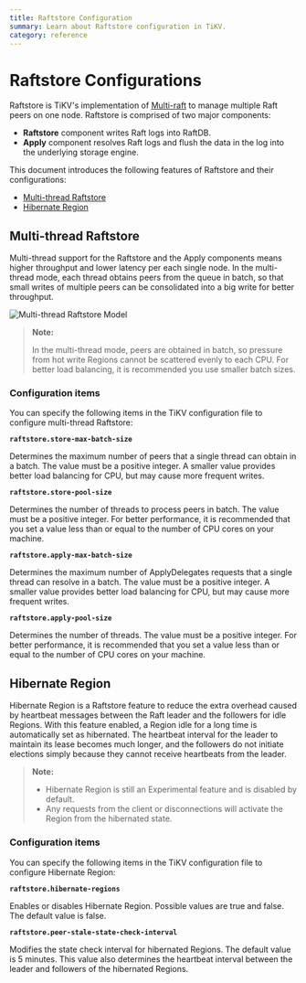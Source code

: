 ```yaml
---
title: Raftstore Configuration 
summary: Learn about Raftstore configuration in TiKV.
category: reference
---
```


# Raftstore Configurations

Raftstore is TiKV's implementation of [Multi-raft](https://tikv.org/deep-dive/scalability/multi-raft/) to manage multiple Raft peers on one node. Raftstore is comprised of two major components:

- **Raftstore** component writes Raft logs into RaftDB.
- **Apply** component resolves Raft logs and flush the data in the log into the underlying storage engine.

This document introduces the following features of Raftstore and their configurations:

- [Multi-thread Raftstore](#multi-thread-raftstore)
- [Hibernate Region](#hibernate-region)

## Multi-thread Raftstore

 Multi-thread support for the Raftstore and the Apply components means higher throughput and lower latency per each single node. In the multi-thread mode, each thread obtains peers from the queue in batch, so that small writes of multiple peers can be consolidated into a big write for better throughput.

![Multi-thread Raftstore Model](../../images/multi-thread-raftstore.png)

> **Note:**
>
> In the multi-thread mode, peers are obtained in batch, so pressure from hot write Regions cannot be scattered evenly to each CPU. For better load balancing, it is recommended you use smaller batch sizes.

### Configuration items

You can specify the following items in the TiKV configuration file to configure multi-thread Raftstore:

**`raftstore.store-max-batch-size`**

Determines the maximum number of peers that a single thread can obtain in a batch. The value must be a positive integer. A smaller value provides better load balancing for CPU, but may cause more frequent writes.

**`raftstore.store-pool-size`**

Determines the number of threads to process peers in batch. The value must be a positive integer. For better performance, it is recommended that you set a value less than or equal to the number of CPU cores on your machine.
 
**`raftstore.apply-max-batch-size`**

Determines the maximum number of ApplyDelegates requests that a single thread can resolve in a batch. The value must be a positive integer. A smaller value provides better load balancing for CPU, but may cause more frequent writes.

**`raftstore.apply-pool-size`**

Determines the number of threads. The value must be a positive integer. For better performance, it is recommended that you set a value less than or equal to the number of CPU cores on your machine.

## Hibernate Region

Hibernate Region is a Raftstore feature to reduce the extra overhead caused by heartbeat messages between the Raft leader and the followers for idle Regions. With this feature enabled, a Region idle for a long time is automatically set as hibernated. The heartbeat interval for the leader to maintain its lease becomes much longer, and the followers do not initiate elections simply because they cannot receive heartbeats from the leader.

> **Note:**
>
> - Hibernate Region is still an Experimental feature and is disabled by default.
> - Any requests from the client or disconnections will activate the Region from the hibernated state.

### Configuration items

You can specify the following items in the TiKV configuration file to configure Hibernate Region:

**`raftstore.hibernate-regions`**

Enables or disables Hibernate Region. Possible values are true and false. The default value is false.

**`raftstore.peer-stale-state-check-interval`**

Modifies the state check interval for hibernated Regions. The default value is 5 minutes. This value also determines the heartbeat interval between the leader and followers of the hibernated Regions.
